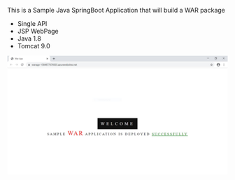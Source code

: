 This is a Sample Java SpringBoot Application that will build a WAR package
  - Single API
  - JSP WebPage
  - Java 1.8
  - Tomcat 9.0
 
 ![](/warapp.JPG)
  

